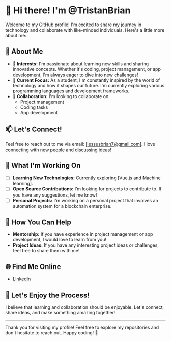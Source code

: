 # 👋 Hi there! I'm @TristanBrian

Welcome to my GitHub profile! I'm excited to share my journey in technology and collaborate with like-minded individuals. Here's a little more about me:

## 🌟 About Me
- **👀 Interests:** I'm passionate about learning new skills and sharing innovative concepts. Whether it's coding, project management, or app development, I'm always eager to dive into new challenges!
- **🌱 Current Focus:** As a student, I'm constantly inspired by the world of technology and how it shapes our future. I'm currently exploring various programming languages and development frameworks.
- **💞 Collaboration:** I'm looking to collaborate on:
  - Project management
  - Coding tasks
  - App development

## 📫 Let's Connect!
Feel free to reach out to me via email: [lessusbrian7@gmail.com]. I love connecting with new people and discussing ideas!

## 🚀 What I'm Working On
- [ ] **Learning New Technologies:** Currently exploring [Vue.js and Machine learning].
- [ ] **Open Source Contributions:** I’m looking for projects to contribute to. If you have any suggestions, let me know!
- [ ] **Personal Projects:** I'm working on a personal project that involves an automation system for a blockchain enterprise.

## 🤝 How You Can Help
- **Mentorship:** If you have experience in project management or app development, I would love to learn from you!
- **Project Ideas:** If you have any interesting project ideas or challenges, feel free to share them with me!

## 🌐 Find Me Online
- [LinkedIn](https://www.linkedin.com/in/tristan-bryan-0986372b9/)

## 🎉 Let's Enjoy the Process!
I believe that learning and collaboration should be enjoyable. Let's connect, share ideas, and make something amazing together!

---

Thank you for visiting my profile! Feel free to explore my repositories and don't hesitate to reach out. Happy coding! 🚀
<!---
TristanBrian/TristanBrian is a ✨ special ✨ repository because its `README.md` (this file) appears on your GitHub profile.
You can click the Preview link to take a look at your changes.
--->
